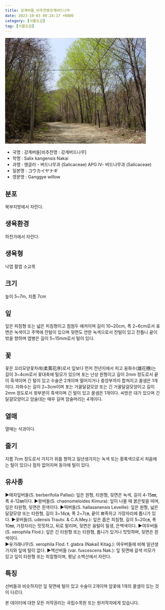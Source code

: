 ```yaml
---
title: 강계버들_비추천명강계버드나무
date: 2023-10-03 00:24:17 +0800
category: [식물도감]
tag: [식물도감]
---
```




![강계버들[비추천명 : 강계버드나무]](/assets/img/fileUpload/plants/basic/Salicaceae/Salix/16853/16853_4_th2.JPG)
- 국명 : 강계버들[비추천명 : 강계버드나무]
- 학명 : Salix kangensis Nakai
- 과명 : 앵글러 - 버드나무과 (Salicaceae) APG Ⅳ- 버드나무과 (Salicaceae)
- 일본명 : コウカイヤナギ
- 영문명 : Ganggye willow


## 분포
북부지방에서 자란다.
## 생육환경
하천가에서 자란다.
## 생육형
낙엽 활엽 소교목
## 크기
높이 5~7m, 지름 7cm
## 잎
잎은 피침형 또는 넓은 피침형이고 점첨두 예저이며 길이 10~20cm, 폭 2~6cm로서 표면은 녹색이고 주맥에 잔털이 있으며 뒷면도 연한 녹색으로서 잔털이 있고 잔톱니 끝이 밖을 향하며 엽병은 길이 5~15mm로서 털이 있다.
## 꽃
꽃은 꼬리모양꽃차례(柔荑花序)로서 잎보다 먼저 전년지에서 피고 웅화수(雄花穗)는 길이 3~4cm로서 꽃대축에 밀모가 있으며 포는 난상 원형이고 길이 2mm 정도로서 끝이 흑색이며 긴 털이 있고 수술은 2개이며 떨어지거나 중앙부까지 합쳐지고 꿀샘은 1개이다. 자화수는 길이 2~3cm이며 포는 거꿀달걀모양 또는 긴 거꿀달걀모양이고 길이 2mm 정도로서 윗부분이 흑색이며 긴 털이 있고 꿀샘은 1개이다. 씨방은 대가 있으며 긴 달걀모양이고 암술대는 매우 길며 암술머리는 4개이다.
## 열매
열매는 삭과이다.
## 줄기
지름 7cm 정도로서 가지가 위를 향하고 일년생가지는 녹색 또는 황록색으로서 처음에는 털이 있으나 점차 없어지며 동아에 털이 있다.
## 유사종
▶매자잎버들(S. berberifolia Pallas): 잎은 원형, 타원형, 뒷면은 녹색, 길이 4-15㎜, 폭 4-12㎜이다. 
▶왕버들(S. chaenomeloides Kimura): 잎이 나올 때 붉은빛을 띠며, 잎은 타원형, 뒷면은 흰색이다. 
▶떡버들(S. hallasanensis Leveille): 잎은 원형, 넓은 달걀모양 또는 타원형, 길이 3~14㎝, 폭 2~7㎝, 끝이 뾰족하고 가장자리에 톱니가 있다. 
▶꽃버들(S. udensis Trautv. &amp; C.A.Mey.): 잎은 좁은 피침형, 길이 5~20㎝, 폭 10㎜, 가장자리는 밋밋하고, 뒤로 말리며, 뒷면은 융털이 밀생, 은백색이다. 
▶여우버들(S. xerophila Flod.): 잎은 긴 타원형 또는 타원형, 톱니가 있거나 밋밋하며, 뒷면은 흰색이다.    
▶유가래나무(S. xerophila Flod. f. glabra (Nakai) Kitag.):  여우버들에 비해 일년생가지와 잎에 털이 없다. 
▶백산버들 (var. fuscescens Nak.): 잎 뒷면에 갈색 미모가 있고 잎이 타원형 또는 피침형이며, 평남 소백산에서 자란다.
## 특징
선버들과 비슷하지만 잎 뒷면에 털이 있고 수술이 2개이며 암꽃에 1개의 꿀샘이 있는 것이 다르다.






본 데이터에 대한 모든 저작권리는 국립수목원 또는 원저작자에게 있습니다.
